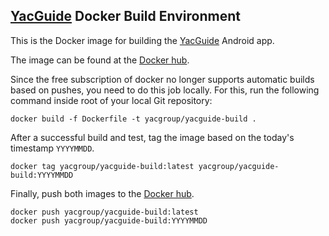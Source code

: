 ## [YacGuide] Docker Build Environment

This is the Docker image for building the [YacGuide] Android app.

The image can be found at the [Docker hub].

Since the free subscription of docker no longer supports automatic
builds based on pushes, you need to do this job locally. For this, run
the following command inside root of your local Git repository:

``` shell
docker build -f Dockerfile -t yacgroup/yacguide-build .
```

After a successful build and test, tag the image based on the today's
timestamp `YYYYMMDD`.

``` shell
docker tag yacgroup/yacguide-build:latest yacgroup/yacguide-build:YYYYMMDD
```

Finally, push both images to the [Docker hub].

``` shell
docker push yacgroup/yacguide-build:latest
docker push yacgroup/yacguide-build:YYYYMMDD
```


[YacGuide]: https://yacgroup.github.io/yacguide/
[Docker hub]: https://hub.docker.com/repository/docker/yacgroup/yacguide-build
